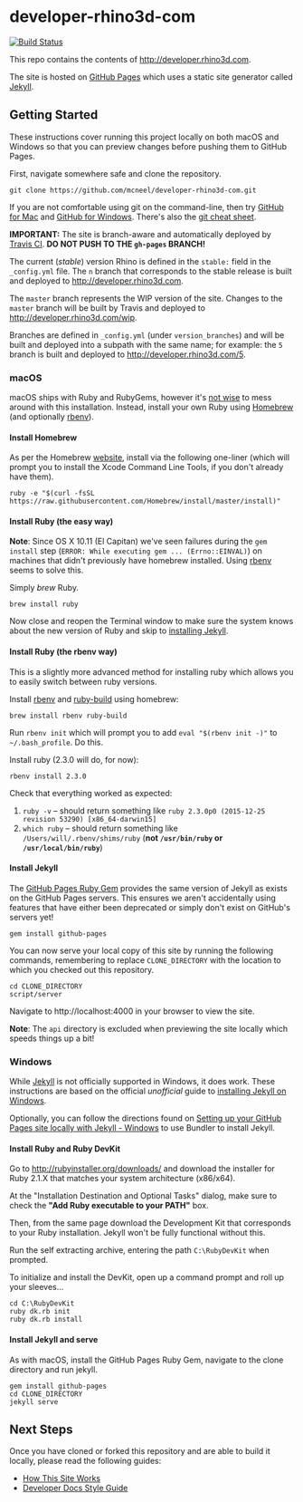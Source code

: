 # developer-rhino3d-com

[![Build Status](https://travis-ci.org/mcneel/developer-rhino3d-com.svg?branch=6)](https://travis-ci.org/mcneel/developer-rhino3d-com)

This repo contains the contents of http://developer.rhino3d.com.

The site is hosted on [GitHub Pages](https://pages.github.com/) which uses a static site generator called [Jekyll](http://jekyllrb.com/).


## Getting Started

These instructions cover running this project locally on both macOS and Windows so that you can preview changes before pushing them to GitHub Pages.

First, navigate somewhere safe and clone the repository.

```
git clone https://github.com/mcneel/developer-rhino3d-com.git
```

If you are not comfortable using git on the command-line, then try [GitHub for Mac](https://mac.github.com/) and [GitHub for Windows](https://windows.github.com/). There's also the [git cheat sheet](https://training.github.com/kit/downloads/github-git-cheat-sheet.pdf).

**IMPORTANT:** The site is branch-aware and automatically deployed by [Travis CI](https://travis-ci.org/mcneel/developer-rhino3d-com). **DO NOT PUSH TO THE `gh-pages` BRANCH!**

The current (_stable_) version Rhino is defined in the `stable:` field in the `_config.yml` file.  The `n` branch that corresponds to the stable release is built and deployed to http://developer.rhino3d.com.  

The `master` branch represents the WIP version of the site.  Changes to the `master` branch will be built by Travis and deployed to http://developer.rhino3d.com/wip.  

Branches are defined in `_config.yml` (under `version_branches`) and will be built and deployed into a subpath with the same name; for example: the `5` branch is built and deployed to http://developer.rhino3d.com/5.

### macOS

macOS ships with Ruby and RubyGems, however it's [not wise](https://github.com/mcneel/developer-rhino3d-com/pull/2#issuecomment-112601698) to mess around with this installation. Instead, install your own Ruby using [Homebrew](http://brew.sh) (and optionally [rbenv](#install-ruby-the-rbenv-way)).

#### Install Homebrew

As per the Homebrew [website](http://brew.sh), install via the following one-liner (which will prompt you to install the Xcode Command Line Tools, if you don't already have them).

```
ruby -e "$(curl -fsSL https://raw.githubusercontent.com/Homebrew/install/master/install)"
```

#### Install Ruby (the easy way)

**Note**: Since OS X 10.11 (El Capitan) we've seen failures during the `gem install` step (`ERROR: While executing gem ... (Errno::EINVAL)`) on machines that didn't previously have homebrew installed. Using [rbenv](#install-ruby-the-rbenv-way) seems to solve this.

Simply _brew_ Ruby.

```
brew install ruby
```

Now close and reopen the Terminal window to make sure the system knows about the new version of Ruby and skip to [installing Jekyll](#install-jekyll).

#### Install Ruby (the rbenv way)

This is a slightly more advanced method for installing ruby which allows you to easily switch between ruby versions.

Install [rbenv](https://github.com/rbenv/rbenv) and [ruby-build](https://github.com/rbenv/ruby-build) using homebrew:
```
brew install rbenv ruby-build
```

Run `rbenv init` which will prompt you to add `eval "$(rbenv init -)"` to `~/.bash_profile`. Do this.

Install ruby (2.3.0 will do, for now):

```
rbenv install 2.3.0
```

Check that everything worked as expected:

1. `ruby -v` – should return something like `ruby 2.3.0p0 (2015-12-25 revision 53290) [x86_64-darwin15]`
2. `which ruby` – should return something like `/Users/will/.rbenv/shims/ruby` (**not `/usr/bin/ruby` or `/usr/local/bin/ruby`**)

#### Install Jekyll

The [GitHub Pages Ruby Gem](https://github.com/github/pages-gem) provides the same version of Jekyll as exists on the GitHub Pages servers. This ensures we aren't accidentally using features that have either been deprecated or simply don't exist on GitHub's servers yet!

```
gem install github-pages
```

You can now serve your local copy of this site by running the following commands, remembering to replace `CLONE_DIRECTORY` with the location to which you checked out this repository.

```
cd CLONE_DIRECTORY
script/server
```

Navigate to http://localhost:4000 in your browser to view the site.

**Note**: The `api` directory is excluded when previewing the site locally which speeds things up a bit!


### Windows

While [Jekyll](http://jekyllrb.com/docs/windows/) is not officially supported in Windows, it does work.  These instructions are based on the official _unofficial_ guide to [installing Jekyll on Windows](http://jekyll-windows.juthilo.com/).

Optionally, you can follow the directions found on [Setting up your GitHub Pages site locally with Jekyll - Windows](https://help.github.com/articles/setting-up-your-github-pages-site-locally-with-jekyll/#platform-windows) to use Bundler to install Jekyll.

#### Install Ruby and Ruby DevKit

Go to http://rubyinstaller.org/downloads/ and download the installer for Ruby 2.1.X that matches your system architecture (x86/x64).

At the "Installation Destination and Optional Tasks" dialog, make sure to check the **"Add Ruby executable to your PATH"** box.

Then, from the same page download the Development Kit that corresponds to your Ruby installation. Jekyll won't be fully functional without this.

Run the self extracting archive, entering the path `C:\RubyDevKit` when prompted.

To initialize and install the DevKit, open up a command prompt and roll up your sleeves...

```
cd C:\RubyDevKit
ruby dk.rb init
ruby dk.rb install
```

#### Install Jekyll and serve

As with macOS, install the GitHub Pages Ruby Gem, navigate to the clone directory and run jekyll.

```
gem install github-pages
cd CLONE_DIRECTORY
jekyll serve
```

## Next Steps

Once you have cloned or forked this repository and are able to build it locally, please read the following guides:

- [How This Site Works](http://developer.rhino3d.com/guides/general/how-this-site-works/)
- [Developer Docs Style Guide](http://developer.rhino3d.com/guides/general/developer-docs-style-guide/)
